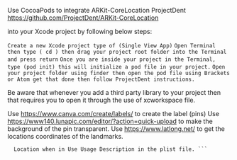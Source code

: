 Use CocoaPods to integrate ARKit-CoreLocation ProjectDent https://github.com/ProjectDent/ARKit-CoreLocation 

into your Xcode project by following below steps:

``` Create a new Xcode project type of (Single View App) ```
``` Open Terminal then type ( cd ) then drag your project root folder into the Terminal and press return ```
``` Once you are inside your project in the Terminal, type (pod init) this will initialize a pod file in your project. ```
``` Open your project folder using finder then open the pod file using Brackets or Atom get that done then follow ProjectDent instructions. ```


Be aware that whenever you add a third party library to your project then that requires you to open it through the use of xcworkspace file. 


 Use https://www.canva.com/create/labels/  to create the label  (pins)
 Use https://www140.lunapic.com/editor/?action=quick-upload to make the background of the pin transparent.
 Use https://www.latlong.net/  to get the locations coordinates of the landmarks.

``` Make sure to add Privacy Camera Usage Description and Privacy
  Location when in Use Usage Description in the plist file. ```
